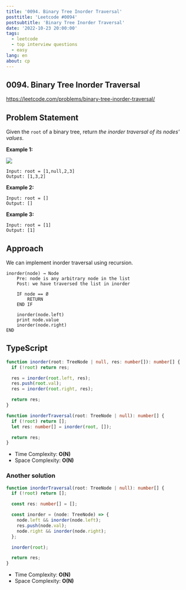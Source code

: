 ```yaml
---
title: '0094. Binary Tree Inorder Traversal'
posttitle: 'Leetcode #0094'
postsubtitle: 'Binary Tree Inorder Traversal'
date: '2022-10-23 20:00:00'
tags:
  - leetcode
  - top interview questions
  - easy
lang: en
about: cp
---
```


## 0094. Binary Tree Inorder Traversal

https://leetcode.com/problems/binary-tree-inorder-traversal/

## Problem Statement

Given the `root` of a binary tree, return _the inorder traversal of its nodes' values_.

**Example 1:**

![](https://assets.leetcode.com/uploads/2020/09/15/inorder_1.jpg)

```text
Input: root = [1,null,2,3]
Output: [1,3,2]
```

**Example 2:**

```text
Input: root = []
Output: []
```

**Example 3:**

```text
Input: root = [1]
Output: [1]
```

## Approach

We can implement inorder traversal using recursion.

```text
inorder(node) → Node
    Pre: node is any arbitrary node in the list
    Post: we have traversed the list in inorder

    IF node == Ø
        RETURN
    END IF

    inorder(node.left)
    print node.value
    inorder(node.right)
END
```

## TypeScript

```ts
function inorder(root: TreeNode | null, res: number[]): number[] {
  if (!root) return res;

  res = inorder(root.left, res);
  res.push(root.val);
  res = inorder(root.right, res);

  return res;
}

function inorderTraversal(root: TreeNode | null): number[] {
  if (!root) return [];
  let res: number[] = inorder(root, []);

  return res;
}
```

- Time Complexity: **O(N)**
- Space Complexity: **O(N)**

### Another solution

```ts
function inorderTraversal(root: TreeNode | null): number[] {
  if (!root) return [];

  const res: number[] = [];

  const inorder = (node: TreeNode) => {
    node.left && inorder(node.left);
    res.push(node.val);
    node.right && inorder(node.right);
  };

  inorder(root);

  return res;
}
```

- Time Complexity: **O(N)**
- Space Complexity: **O(N)**
